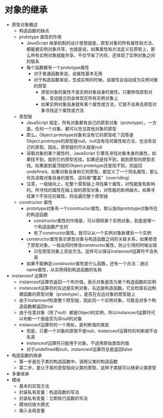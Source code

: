 # 对象的继承

+ 原型对象概述
  + 构造函数的缺点
  + prototype 属性的作用
    + JavaScript 继承机制的设计思想就是，原型对象的所有属性和方法，都能被实例对象共享。也就是说，如果属性和方法定义在原型上，那么所有实例对象就能共享，不仅节省了内存，还体现了实例对象之间的联系
    + 每个函数都有一个prototype属性
      + 对于普通函数来说，该属性基本无用
      + 对于构造函数来说，生成实例的时候，该属性会自动成为实例对象的原型
        + 原型对象的属性不是实例对象自身的属性。只要修改原型对象，变动就立刻会体现在所有实例对象上
        + 如果实例对象自身就有某个属性或方法，它就不会再去原型对象寻找这个属性或方法
  + 原型链
    + JavaScript 规定，所有对象都有自己的原型对象（prototype）。一方面，任何一个对象，都可以充当其他对象的原型
    + 那么，Object.prototype对象有没有它的原型呢？回答是Object.prototype的原型是null。null没有任何属性和方法，也没有自己的原型。因此，原型链的尽头就是null
    + 读取对象的某个属性时，JavaScript 引擎先寻找对象本身的属性，如果找不到，就到它的原型去找，如果还是找不到，就到原型的原型去找。如果直到最顶层的Object.prototype还是找不到，则返回undefined。如果对象自身和它的原型，都定义了一个同名属性，那么优先读取对象自身的属性，这叫做“覆盖”（overriding）
    + 注意，一级级向上，在整个原型链上寻找某个属性，对性能是有影响的。所寻找的属性在越上层的原型对象，对性能的影响越大。如果寻找某个不存在的属性，将会遍历整个原型链
  + constructor 属性
    + prototype对象有一个constructor属性，默认指向prototype对象所在的构造函数
      + constructor属性的作用是，可以得知某个实例对象，到底是哪一个构造函数产生的
      + 有了constructor属性，就可以从一个实例对象新建另一个实例
    + constructor属性表示原型对象与构造函数之间的关联关系，如果修改了原型对象，一般会同时修改constructor属性，防止引用的时候出错
      + 只在原型对象上添加方法，这样可以保证instanceof运算符不会失真
    + 如果不能确定constructor属性是什么函数，还有一个办法：通过name属性，从实例得到构造函数的名称
+ instanceof 运算符
  + instanceof运算符返回一个布尔值，表示对象是否为某个构造函数的实例
  + instanceof运算符的左边是实例对象，右边是构造函数。它会检查右边构建函数的原型对象（prototype），是否在左边对象的原型链上
  + 由于instanceof检查整个原型链，因此同一个实例对象，可能会对多个构造函数都返回true
  + 由于任意对象（除了null）都是Object的实例，所以instanceof运算符可以判断一个值是否为非null的对象
  + instanceof运算符的一个用处，是判断值的类型
    + 但是，只要一个对象的原型不是null，instanceof运算符的判断就不会失真
    + instanceof运算符只能用于对象，不适用原始类型的值
    + 对于undefined和null，instanceof运算符总是返回false
+ 构造函数的继承
  + 第一步是在子类的构造函数中，调用父类的构造函数
  + 第二步，是让子类的原型指向父类的原型，这样子类就可以继承父类原型
+ 多重继承
+ 模块
  + 基本的实现方法
  + 封装私有变量：构造函数的写法
  + 封装私有变量：立即执行函数的写法
  + 模块的放大模式
  + 输入全局变量